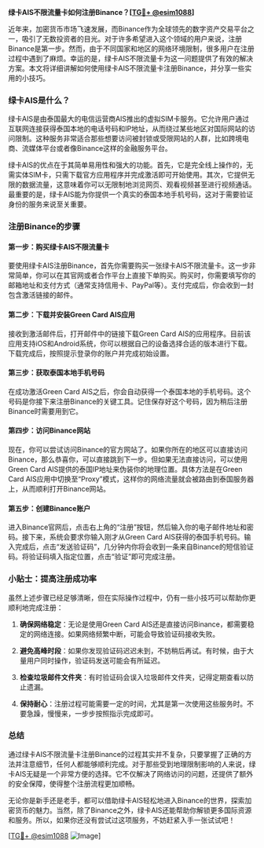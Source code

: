 **绿卡AIS不限流量卡如何注册Binance？[[TG💪+ @esim1088](https://t.me/s/esim1088)]**

近年来，加密货币市场飞速发展，而Binance作为全球领先的数字资产交易平台之一，吸引了无数投资者的目光。对于许多希望进入这个领域的用户来说，注册Binance是第一步。然而，由于不同国家和地区的网络环境限制，很多用户在注册过程中遇到了麻烦。幸运的是，绿卡AIS不限流量卡为这一问题提供了有效的解决方案。本文将详细讲解如何使用绿卡AIS不限流量卡注册Binance，并分享一些实用的小技巧。

### 绿卡AIS是什么？

绿卡AIS是由泰国最大的电信运营商AIS推出的虚拟SIM卡服务。它允许用户通过互联网连接获得泰国本地的电话号码和IP地址，从而绕过某些地区对国际网站的访问限制。这种服务非常适合那些想要访问被封锁或受限网站的人群，比如跨境电商、流媒体平台或者像Binance这样的金融服务平台。

绿卡AIS的优点在于其简单易用性和强大的功能。首先，它是完全线上操作的，无需实体SIM卡，只需下载官方应用程序并完成激活即可开始使用。其次，它提供无限的数据流量，这意味着你可以无限制地浏览网页、观看视频甚至进行视频通话。最重要的是，绿卡AIS能为你提供一个真实的泰国本地手机号码，这对于需要验证身份的服务来说至关重要。

### 注册Binance的步骤

#### 第一步：购买绿卡AIS不限流量卡

要使用绿卡AIS注册Binance，首先你需要购买一张绿卡AIS不限流量卡。这一步非常简单，你可以在其官网或者合作平台上直接下单购买。购买时，你需要填写你的邮箱地址和支付方式（通常支持信用卡、PayPal等）。支付完成后，你会收到一封包含激活链接的邮件。

#### 第二步：下载并安装Green Card AIS应用

接收到激活邮件后，打开邮件中的链接下载Green Card AIS的应用程序。目前该应用支持iOS和Android系统，你可以根据自己的设备选择合适的版本进行下载。下载完成后，按照提示登录你的账户并完成初始设置。

#### 第三步：获取泰国本地手机号码

在成功激活Green Card AIS之后，你会自动获得一个泰国本地的手机号码。这个号码是你接下来注册Binance的关键工具。记住保存好这个号码，因为稍后注册Binance时需要用到它。

#### 第四步：访问Binance网站

现在，你可以尝试访问Binance的官方网站了。如果你所在的地区可以直接访问Binance，那么恭喜你，可以直接跳到下一步。但如果无法直接访问，可以使用Green Card AIS提供的泰国IP地址来伪装你的地理位置。具体方法是在Green Card AIS应用中切换至“Proxy”模式，这样你的网络流量就会被路由到泰国服务器上，从而顺利打开Binance网站。

#### 第五步：创建Binance账户

进入Binance官网后，点击右上角的“注册”按钮，然后输入你的电子邮件地址和密码。接下来，系统会要求你输入刚才从Green Card AIS获得的泰国手机号码。输入完成后，点击“发送验证码”，几分钟内你将会收到一条来自Binance的短信验证码。将验证码填入指定位置，点击“验证”即可完成注册。

### 小贴士：提高注册成功率

虽然上述步骤已经足够清晰，但在实际操作过程中，仍有一些小技巧可以帮助你更顺利地完成注册：

1. **确保网络稳定**：无论是使用Green Card AIS还是直接访问Binance，都需要稳定的网络连接。如果网络频繁中断，可能会导致验证码接收失败。
   
2. **避免高峰时段**：如果你发现验证码迟迟未到，不妨稍后再试。有时候，由于大量用户同时操作，验证码发送可能会有所延迟。

3. **检查垃圾邮件文件夹**：有时验证码会误入垃圾邮件文件夹，记得定期查看以防止遗漏。

4. **保持耐心**：注册过程可能需要一定的时间，尤其是第一次使用这些服务时。不要急躁，慢慢来，一步步按照指示完成即可。

### 总结

通过绿卡AIS不限流量卡注册Binance的过程其实并不复杂，只要掌握了正确的方法并注意细节，任何人都能够顺利完成。对于那些受到地理限制影响的人来说，绿卡AIS无疑是一个非常方便的选择。它不仅解决了网络访问的问题，还提供了额外的安全保障，使得整个注册流程更加顺畅。

无论你是新手还是老手，都可以借助绿卡AIS轻松地进入Binance的世界，探索加密货币的魅力。当然，除了Binance之外，绿卡AIS还能帮助你解锁更多国际资源和服务。所以，如果你还没有尝试过这项服务，不妨赶紧入手一张试试吧！

[[TG💪+ @esim1088](https://t.me/s/esim1088) ![Image](https://i.postimg.cc/4NQfJmqS/Snipaste-2025-05-13-00-14-12.png)]